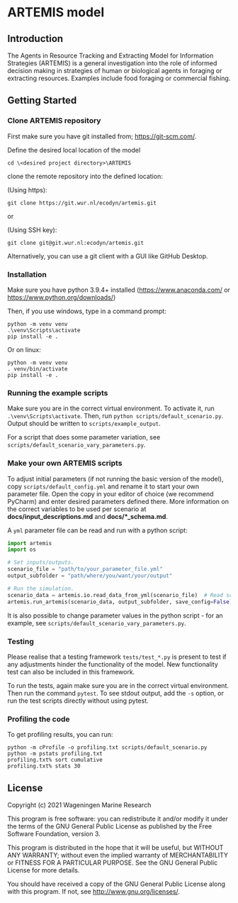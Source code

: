 # ARTEMIS model

## Introduction
The Agents in Resource Tracking and Extracting Model for Information Strategies (ARTEMIS) 
is a general investigation into the role of informed decision making 
in strategies of human or biological agents in foraging or extracting resources. 
Examples include food foraging or commercial fishing.

## Getting Started

### Clone ARTEMIS repository

First make sure you have git installed from; https://git-scm.com/.

Define the desired local location of the model

```
cd \<desired project directory>\ARTEMIS
```

clone the remote repository into the defined location:

(Using https):

```
git clone https://git.wur.nl/ecodyn/artemis.git
```

or

(Using SSH key):

```
git clone git@git.wur.nl:ecodyn/artemis.git
```

Alternatively, you can use a git client with a GUI like GitHub Desktop.

### Installation

Make sure you have python 3.9.4+ installed (https://www.anaconda.com/ or https://www.python.org/downloads/)

Then, if you use windows, type in a command prompt:

```
python -m venv venv
.\venv\Scripts\activate
pip install -e .
```

Or on linux:

```
python -m venv venv
. venv/bin/activate
pip install -e .
```

### Running the example scripts
Make sure you are in the correct virtual environment. To activate it,
run `.\venv\Scripts\activate`. Then, run `python scripts/default_scenario.py`. 
Output should be written to `scripts/example_output`.

For a script that does some parameter variation, see `scripts/default_scenario_vary_parameters.py`.

### Make your own ARTEMIS scripts
To adjust initial parameters (if not running the basic version of the model), copy `scripts/default_config.yml` and
rename it to start your own parameter file. Open the copy in your editor of choice (we recommend PyCharm) and enter desired parameters defined there.
More information on the correct variables to be used per scenario at **docs/input_descriptions.md** and  **docs/*_schema.md**.

A `yml` parameter file can be read and run with a python script:

```python
import artemis
import os

# Set inputs/outputs.
scenario_file = "path/to/your_parameter_file.yml"
output_subfolder = "path/where/you/want/your/output"

# Run the simulation.
scenario_data = artemis.io.read_data_from_yml(scenario_file)  # Read scenario_file.
artemis.run_artemis(scenario_data, output_subfolder, save_config=False)  # Run artemis.
```

It is also possible to change parameter values in the python script - for an example, see `scripts/default_scenario_vary_parameters.py`.

### Testing

Please realise that a testing framework `tests/test_*.py` is present to test if any adjustments hinder 
the functionality of the model. New functionality test can also be included in this framework.

To run the tests, again make sure you are in the correct virtual environment. 
Then run the command `pytest`. To see stdout output, add the `-s` option, or run the test 
scripts directly without using pytest.

### Profiling the code

To get profiling results, you can run:

```
python -m cProfile -o profiling.txt scripts/default_scenario.py
python -m pstats profiling.txt
profiling.txt% sort cumulative
profiling.txt% stats 30
```

## License

Copyright (c) 2021 Wageningen Marine Research

This program is free software: you can redistribute it and/or modify
it under the terms of the GNU General Public License as published by
the Free Software Foundation, version 3.

This program is distributed in the hope that it will be useful, but
WITHOUT ANY WARRANTY; without even the implied warranty of
MERCHANTABILITY or FITNESS FOR A PARTICULAR PURPOSE. See the GNU
General Public License for more details.

You should have received a copy of the GNU General Public License
along with this program. If not, see <http://www.gnu.org/licenses/>.